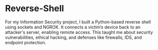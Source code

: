 # Reverse-Shell
For my Information Security project, I built a Python-based reverse shell using sockets and NGROK. It connects a victim’s device back to an attacker's server, enabling remote access. This taught me about security vulnerabilities, ethical hacking, and defenses like firewalls, IDS, and endpoint protection.
